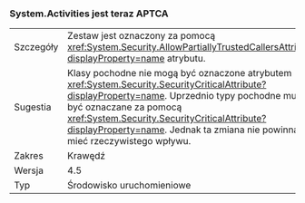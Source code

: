 ### <a name="systemactivities-is-now-aptca"></a>System.Activities jest teraz APTCA

|   |   |
|---|---|
|Szczegóły|Zestaw jest oznaczony za pomocą <xref:System.Security.AllowPartiallyTrustedCallersAttribute?displayProperty=name> atrybutu.|
|Sugestia|Klasy pochodne nie mogą być oznaczone atrybutem <xref:System.Security.SecurityCriticalAttribute?displayProperty=name>. Uprzednio typy pochodne musiały być oznaczane za pomocą <xref:System.Security.SecurityCriticalAttribute?displayProperty=name>. Jednak ta zmiana nie powinna mieć rzeczywistego wpływu.|
|Zakres|Krawędź|
|Wersja|4.5|
|Typ|Środowisko uruchomieniowe|

